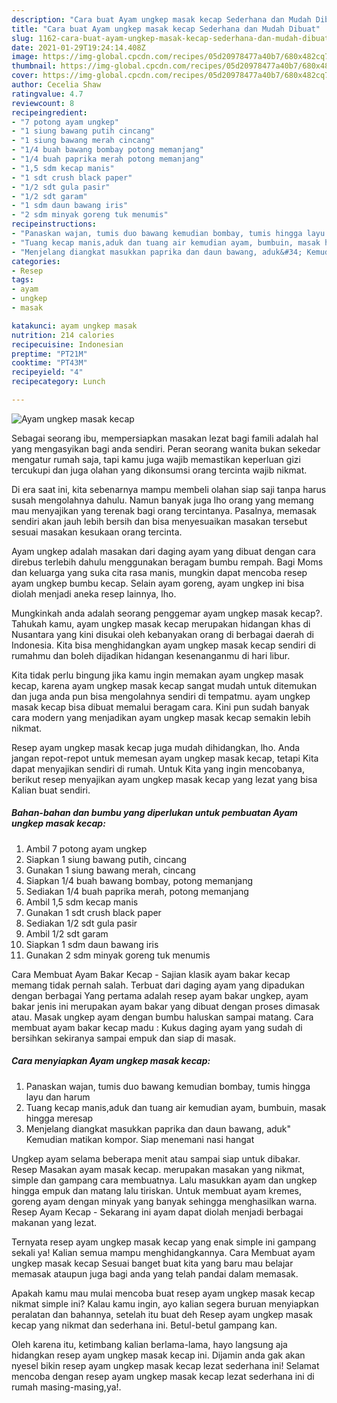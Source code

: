 ```yaml
---
description: "Cara buat Ayam ungkep masak kecap Sederhana dan Mudah Dibuat"
title: "Cara buat Ayam ungkep masak kecap Sederhana dan Mudah Dibuat"
slug: 1162-cara-buat-ayam-ungkep-masak-kecap-sederhana-dan-mudah-dibuat
date: 2021-01-29T19:24:14.408Z
image: https://img-global.cpcdn.com/recipes/05d20978477a40b7/680x482cq70/ayam-ungkep-masak-kecap-foto-resep-utama.jpg
thumbnail: https://img-global.cpcdn.com/recipes/05d20978477a40b7/680x482cq70/ayam-ungkep-masak-kecap-foto-resep-utama.jpg
cover: https://img-global.cpcdn.com/recipes/05d20978477a40b7/680x482cq70/ayam-ungkep-masak-kecap-foto-resep-utama.jpg
author: Cecelia Shaw
ratingvalue: 4.7
reviewcount: 8
recipeingredient:
- "7 potong ayam ungkep"
- "1 siung bawang putih cincang"
- "1 siung bawang merah cincang"
- "1/4 buah bawang bombay potong memanjang"
- "1/4 buah paprika merah potong memanjang"
- "1,5 sdm kecap manis"
- "1 sdt crush black paper"
- "1/2 sdt gula pasir"
- "1/2 sdt garam"
- "1 sdm daun bawang iris"
- "2 sdm minyak goreng tuk menumis"
recipeinstructions:
- "Panaskan wajan, tumis duo bawang kemudian bombay, tumis hingga layu dan harum"
- "Tuang kecap manis,aduk dan tuang air kemudian ayam, bumbuin, masak hingga meresap"
- "Menjelang diangkat masukkan paprika dan daun bawang, aduk&#34; Kemudian matikan kompor. Siap menemani nasi hangat"
categories:
- Resep
tags:
- ayam
- ungkep
- masak

katakunci: ayam ungkep masak 
nutrition: 214 calories
recipecuisine: Indonesian
preptime: "PT21M"
cooktime: "PT43M"
recipeyield: "4"
recipecategory: Lunch

---
```



![Ayam ungkep masak kecap](https://img-global.cpcdn.com/recipes/05d20978477a40b7/680x482cq70/ayam-ungkep-masak-kecap-foto-resep-utama.jpg)

Sebagai seorang ibu, mempersiapkan masakan lezat bagi famili adalah hal yang mengasyikan bagi anda sendiri. Peran seorang  wanita bukan sekedar mengatur rumah saja, tapi kamu juga wajib memastikan keperluan gizi tercukupi dan juga olahan yang dikonsumsi orang tercinta wajib nikmat.

Di era  saat ini, kita sebenarnya mampu membeli olahan siap saji tanpa harus susah mengolahnya dahulu. Namun banyak juga lho orang yang memang mau menyajikan yang terenak bagi orang tercintanya. Pasalnya, memasak sendiri akan jauh lebih bersih dan bisa menyesuaikan masakan tersebut sesuai masakan kesukaan orang tercinta. 

Ayam ungkep adalah masakan dari daging ayam yang dibuat dengan cara direbus terlebih dahulu menggunakan beragam bumbu rempah. Bagi Moms dan keluarga yang suka cita rasa manis, mungkin dapat mencoba resep ayam ungkep bumbu kecap. Selain ayam goreng, ayam ungkep ini bisa diolah menjadi aneka resep lainnya, lho.

Mungkinkah anda adalah seorang penggemar ayam ungkep masak kecap?. Tahukah kamu, ayam ungkep masak kecap merupakan hidangan khas di Nusantara yang kini disukai oleh kebanyakan orang di berbagai daerah di Indonesia. Kita bisa menghidangkan ayam ungkep masak kecap sendiri di rumahmu dan boleh dijadikan hidangan kesenanganmu di hari libur.

Kita tidak perlu bingung jika kamu ingin memakan ayam ungkep masak kecap, karena ayam ungkep masak kecap sangat mudah untuk ditemukan dan juga anda pun bisa mengolahnya sendiri di tempatmu. ayam ungkep masak kecap bisa dibuat memalui beragam cara. Kini pun sudah banyak cara modern yang menjadikan ayam ungkep masak kecap semakin lebih nikmat.

Resep ayam ungkep masak kecap juga mudah dihidangkan, lho. Anda jangan repot-repot untuk memesan ayam ungkep masak kecap, tetapi Kita dapat menyajikan sendiri di rumah. Untuk Kita yang ingin mencobanya, berikut resep menyajikan ayam ungkep masak kecap yang lezat yang bisa Kalian buat sendiri.

<!--inarticleads1-->

##### Bahan-bahan dan bumbu yang diperlukan untuk pembuatan Ayam ungkep masak kecap:

1. Ambil 7 potong ayam ungkep
1. Siapkan 1 siung bawang putih, cincang
1. Gunakan 1 siung bawang merah, cincang
1. Siapkan 1/4 buah bawang bombay, potong memanjang
1. Sediakan 1/4 buah paprika merah, potong memanjang
1. Ambil 1,5 sdm kecap manis
1. Gunakan 1 sdt crush black paper
1. Sediakan 1/2 sdt gula pasir
1. Ambil 1/2 sdt garam
1. Siapkan 1 sdm daun bawang iris
1. Gunakan 2 sdm minyak goreng tuk menumis


Cara Membuat Ayam Bakar Kecap - Sajian klasik ayam bakar kecap memang tidak pernah salah. Terbuat dari daging ayam yang dipadukan dengan berbagai Yang pertama adalah resep ayam bakar ungkep, ayam bakar jenis ini merupakan ayam bakar yang dibuat dengan proses dimasak atau. Masak ungkep ayam dengan bumbu haluskan sampai matang. Cara membuat ayam bakar kecap madu : Kukus daging ayam yang sudah di bersihkan sekiranya sampai empuk dan siap di masak. 

<!--inarticleads2-->

##### Cara menyiapkan Ayam ungkep masak kecap:

1. Panaskan wajan, tumis duo bawang kemudian bombay, tumis hingga layu dan harum
1. Tuang kecap manis,aduk dan tuang air kemudian ayam, bumbuin, masak hingga meresap
1. Menjelang diangkat masukkan paprika dan daun bawang, aduk&#34; Kemudian matikan kompor. Siap menemani nasi hangat


Ungkep ayam selama beberapa menit atau sampai siap untuk dibakar. Resep Masakan ayam masak kecap. merupakan masakan yang nikmat, simple dan gampang cara membuatnya. Lalu masukkan ayam dan ungkep hingga empuk dan matang lalu tiriskan. Untuk membuat ayam kremes, goreng ayam dengan minyak yang banyak sehingga menghasilkan warna. Resep Ayam Kecap - Sekarang ini ayam dapat diolah menjadi berbagai makanan yang lezat. 

Ternyata resep ayam ungkep masak kecap yang enak simple ini gampang sekali ya! Kalian semua mampu menghidangkannya. Cara Membuat ayam ungkep masak kecap Sesuai banget buat kita yang baru mau belajar memasak ataupun juga bagi anda yang telah pandai dalam memasak.

Apakah kamu mau mulai mencoba buat resep ayam ungkep masak kecap nikmat simple ini? Kalau kamu ingin, ayo kalian segera buruan menyiapkan peralatan dan bahannya, setelah itu buat deh Resep ayam ungkep masak kecap yang nikmat dan sederhana ini. Betul-betul gampang kan. 

Oleh karena itu, ketimbang kalian berlama-lama, hayo langsung aja hidangkan resep ayam ungkep masak kecap ini. Dijamin anda gak akan nyesel bikin resep ayam ungkep masak kecap lezat sederhana ini! Selamat mencoba dengan resep ayam ungkep masak kecap lezat sederhana ini di rumah masing-masing,ya!.

